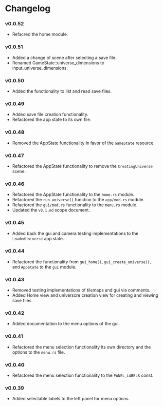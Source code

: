 # Changelog

### v0.0.52

- Refacred the home module.

### v0.0.51

- Added a change of scene after selecting a save file.
- Renamed GameState::universe_dimensions to input_universe_dimensions.

### v0.0.50

- Added the functionality to list and read save files.

### v0.0.49

- Added save file creation functionality.
- Refactored the app state to its own file.

### v0.0.48

- Removed the AppState functionality in favor of the `GameState` resource.

### v0.0.47

- Refactored the AppState functionality to remove the `CreatingUniverse` scene.

### v0.0.46

- Refactored the AppState functionality to the `home.rs` module.
- Refactored the `run_universe()` function to the `app/mod.rs` module.
- Refactored the `gui/mod.rs` functionality to the `menu.rs` module.
- Updated the `v0.1.md` scope document.

### v0.0.45

- Added back the gui and camera testing implementations to the `LoadedUniverse`
  app state.

### v0.0.44

- Refactored the functionality from `gui_home()`, `gui_create_universe()`, and
  `AppState` to the `gui` module.

### v0.0.43

- Removed testing implementations of tilemaps and gui via comments.
- Added Home view and universcre creation view for creating and viewing save
  files.

### v0.0.42

- Added documentation to the menu options of the gui.

### v0.0.41

- Refactored the menu selection functionality its own directory and the options
  to the `menu.rs` file.

### v0.0.40

- Refactored the menu selection functionality to the `PANEL_LABELS` const.

### v0.0.39

- Added selectable labels to the left panel for menu options.
